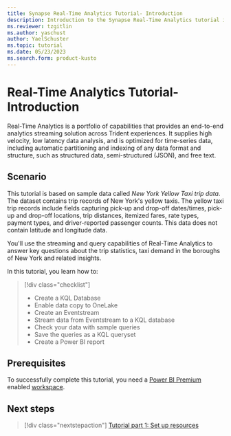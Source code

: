 ```yaml
---
title: Synapse Real-Time Analytics Tutorial- Introduction
description: Introduction to the Synapse Real-Time Analytics tutorial in Microsoft Fabric
ms.reviewer: tzgitlin
ms.author: yaschust
author: YaelSchuster
ms.topic: tutorial
ms.date: 05/23/2023
ms.search.form: product-kusto
---
```


# Real-Time Analytics Tutorial- Introduction

Real-Time Analytics is a portfolio of capabilities that provides an
end-to-end analytics streaming solution across Trident experiences. It
supplies high velocity, low latency data analysis, and is optimized for
time-series data, including automatic partitioning and indexing of any
data format and structure, such as structured data, semi-structured
(JSON), and free text.

## Scenario

This tutorial is based on sample data called *New York Yellow Taxi trip data*. The dataset contains trip records of New York's yellow taxis. The yellow taxi trip records include fields capturing pick-up and drop-off dates/times, pick-up and drop-off locations, trip distances, itemized fares, rate types, payment types, and driver-reported passenger counts. This data does not contain latitude and longitude data.

You'll use the streaming and query capabilities of Real-Time Analytics to answer key questions about the trip statistics, taxi demand in the boroughs of New York and related insights.

In this tutorial, you learn how to:

> [!div class="checklist"]
> * Create a KQL Database
> * Enable data copy to OneLake
> * Create an Eventstream
> * Stream data from Eventstream to a KQL database
> * Check your data with sample queries
> * Save the queries as a KQL queryset
> * Create a Power BI report

## Prerequisites

To successfully complete this tutorial, you need a [Power BI Premium](/power-bi/enterprise/service-admin-premium-purchase) enabled [workspace](../get-started/create-workspaces.md).


## Next steps

> [!div class="nextstepaction"]
> [Tutorial part 1: Set up resources](tutorial-1-resources.md)